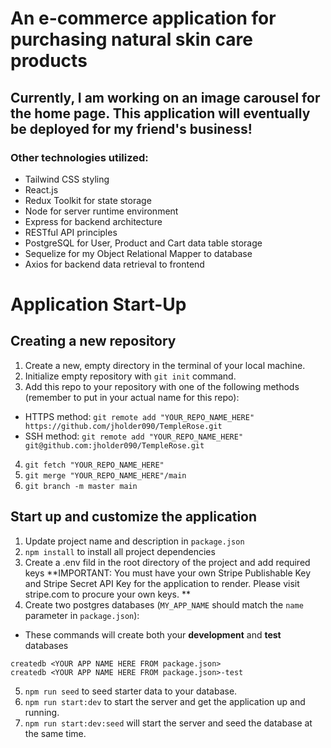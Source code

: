 # An e-commerce application for purchasing natural skin care products

## Currently, I am working on an image carousel for the home page. This application will eventually be deployed for my friend's business!

### Other technologies utilized:
+ Tailwind CSS styling
+ React.js
+ Redux Toolkit for state storage
+ Node for server runtime environment
+ Express for backend architecture
+ RESTful API principles
+ PostgreSQL for User, Product and Cart data table storage
+ Sequelize for my Object Relational Mapper to database
+ Axios for backend data retrieval to frontend


# Application Start-Up

## Creating a new repository
1. Create a new, empty directory in the terminal of your local machine.
2. Initialize empty repository with ```git init``` command.
3. Add this repo to your repository with one of the following methods (remember to put in your actual name for this repo):
+ HTTPS method: ```git remote add "YOUR_REPO_NAME_HERE" https://github.com/jholder090/TempleRose.git```
+ SSH method: ```git remote add "YOUR_REPO_NAME_HERE" git@github.com:jholder090/TempleRose.git```
4. ```git fetch "YOUR_REPO_NAME_HERE"```
5. ```git merge "YOUR_REPO_NAME_HERE"/main```
6. ```git branch -m master main```

## Start up and customize the application
1. Update project name and description in `package.json`
2. `npm install` to install all project dependencies
3. Create a .env fild in the root directory of the project and add required keys
**IMPORTANT: You must have your own Stripe Publishable Key and Stripe Secret API Key for the application to render. Please visit stripe.com to procure your own keys. **
4. Create two postgres databases (`MY_APP_NAME` should match the `name`
  parameter in `package.json`):
* These commands will create both your **development** and **test** databases

```
createdb <YOUR APP NAME HERE FROM package.json>
createdb <YOUR APP NAME HERE FROM package.json>-test
```
5. ```npm run seed``` to seed starter data to your database.
6. ```npm run start:dev``` to start the server and get the application up and running.
7. ```npm run start:dev:seed``` will start the server and seed the database at the same time.

<!-- ## Fork and Clone the Repository

1. Click "Fork" in the upper-right corner of this page.
2. Add your personal details to the forked repo and click "Create Fork".
3. Once the forking process is complete, click the green "Code" button in the upper-right area of your forked repo.
4. Choose to clone with HTTPS or SSH method.
5. Open a terminal on your local machine and navigate to the directory where you want to clone this repo.
6. Copy the following code to the command line (remember to put in your actual username):
+ For HTTPS:
  ```git clone https://github.com/"YOUR-USERNAME-HERE"/TempleRose.git```
+ For SSH:
  ```git clone git@github.com:"YOUR-USERNAME-HERE"/TempleRose.git```
7. You will now have your own version of this repository. PLEASE NOTE that you may not have write access to the original repo. You can make changes on your forked version, however. -->

